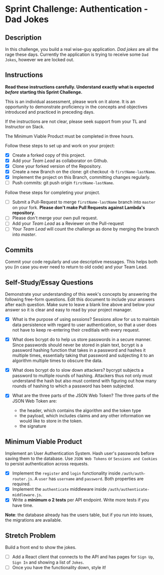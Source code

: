 # Sprint Challenge: Authentication - Dad Jokes

## Description

In this challenge, you build a real wise-guy application. _Dad jokes_ are all the rage these days. Currently the application is trying to receive some `Dad Jokes`, however we are locked out.

## Instructions

**Read these instructions carefully. Understand exactly what is expected _before_ starting this Sprint Challenge.**

This is an individual assessment, please work on it alone. It is an opportunity to demonstrate proficiency in the concepts and objectives introduced and practiced in preceding days.

If the instructions are not clear, please seek support from your TL and Instructor on Slack.

The Minimum Viable Product must be completed in three hours.

Follow these steps to set up and work on your project:

- [X] Create a forked copy of this project.
- [X] Add your _Team Lead_ as collaborator on Github.
- [X] Clone your forked version of the Repository.
- [X] Create a new Branch on the clone: git checkout -b `firstName-lastName`.
- [X] Implement the project on this Branch, committing changes regularly.
- [ ] Push commits: git push origin `firstName-lastName`.

Follow these steps for completing your project.

- [ ] Submit a Pull-Request to merge `firstName-lastName` branch into `master` on your fork. **Please don't make Pull Requests against Lambda's repository**.
- [ ] Please don't merge your own pull request.
- [ ] Add your _Team Lead_ as a Reviewer on the Pull-request
- [ ] Your _Team Lead_ will count the challenge as done by merging the branch into _master_.

## Commits

Commit your code regularly and use descriptive messages. This helps both you (in case you ever need to return to old code) and your Team Lead.

## Self-Study/Essay Questions

Demonstrate your understanding of this week's concepts by answering the following free-form questions. Edit this document to include your answers after each question. Make sure to leave a blank line above and below your answer so it is clear and easy to read by your project manager.


- [X] What is the purpose of using _sessions_?
Sessions allow for us to maintain data persistence with regard to user authentication, so that a user does not have to keep re-entering their creditials with every request. 

- [X] What does bcrypt do to help us store passwords in a secure manner.
Since passwords should never be stored in plain text, bcrypt is a password hashing function that takes in a password and hashes it multiple times, essentially taking that password and subjecting it to an algorithm multiple times to obscure the data. 

- [X] What does bcrypt do to slow down attackers?
bycrypt subjects a password to multiple rounds of hashing. Attackers thus not only must understand the hash but also must contend with figuring out how many rounds of hashing  to which a password has been subjected. 

- [X] What are the three parts of the JSON Web Token?
The three parts of the JSON Web Token are:
    - the header, which contains the algorithm and the token type
    - the payload, which includes claims and any other information we would like to store in the token.
    - the signature

## Minimum Viable Product

Implement an User Authentication System. Hash user's passwords before saving them to the database. Use `JSON Web Tokens` or `Sessions and Cookies` to persist authentication across requests.

- [X] Implement the `register` and `login` functionality inside `/auth/auth-router.js`. A `user` has `username` and `password`. Both properties are required.
- [X] Implement the `authenticate` middleware inside `/auth/authenticate-middleware.js`.
- [X] Write a **minimum o 2 tests** per API endpoint. Write more tests if you have time.

**Note**: the database already has the users table, but if you run into issues, the migrations are available.

## Stretch Problem

Build a front end to show the jokes.

- [ ] Add a React client that connects to the API and has pages for `Sign Up`, `Sign In` and showing a list of `Jokes`.
- [ ] Once you have the functionality down, style it!
